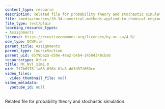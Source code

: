 ```yaml
---
content_type: resource
description: Related file for probability theory and stochastic simulation.
file: /media/courses/10-34-numerical-methods-applied-to-chemical-engineering-fall-2005/7f7b09761a68096b61a8ddfd37f660ce_MC_NVT_sim1.m
file_type: text/plain
learning_resource_types:
- Assignments
license: https://creativecommons.org/licenses/by-nc-sa/4.0/
ocw_type: OCWFile
parent_title: Assignments
parent_type: CourseSection
parent_uid: 6579ba2a-d59e-49a2-b4b4-14584348cba6
resourcetype: Other
title: MC_NVT_sim1.m
uid: 7f7b0976-1a68-096b-61a8-ddfd37f660ce
video_files:
  video_thumbnail_file: null
video_metadata:
  youtube_id: null
---
```

Related file for probability theory and stochastic simulation.